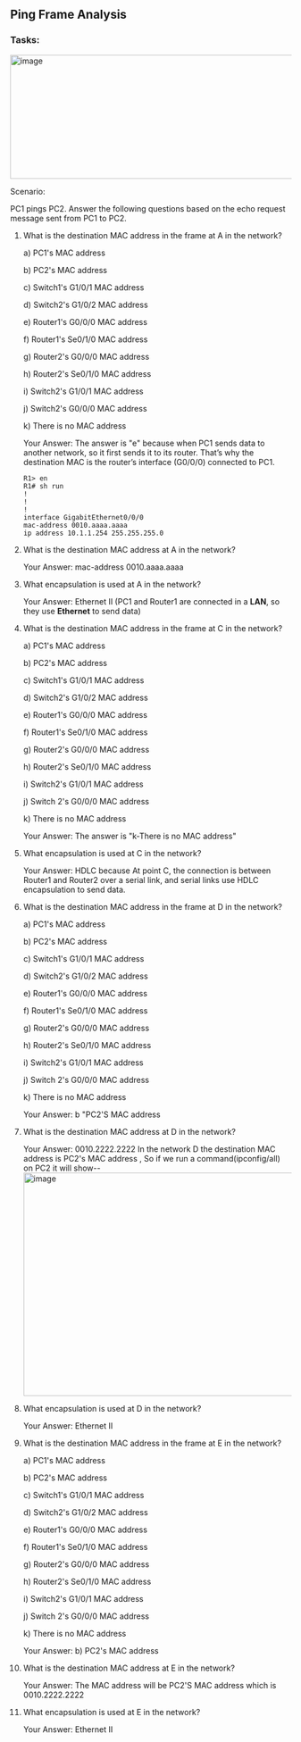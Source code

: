 ## Ping Frame Analysis

### Tasks: 

<img width="1747" height="222" alt="image" src="https://github.com/user-attachments/assets/93137423-e409-485e-a509-466713310b5d" />

Scenario:

PC1 pings PC2. Answer the following questions based on the echo request message sent from PC1 to PC2.

1) What is the destination MAC address in the frame at A in the network?
   
   a) PC1's MAC address

   b) PC2's MAC address

   c) Switch1's G1/0/1 MAC address

   d) Switch2's G1/0/2 MAC address

   e) Router1's G0/0/0 MAC address

   f) Router1's Se0/1/0 MAC address

   g) Router2's G0/0/0 MAC address

   h) Router2's Se0/1/0 MAC address

   i) Switch2's G1/0/1 MAC address

   j) Switch2's G0/0/0 MAC address

   k) There is no MAC address

   Your Answer: The answer is "e" because when PC1 sends data to another network, so it first sends it to its router. That’s why the destination MAC is the  router’s interface (G0/0/0) connected to PC1.
   ```
   R1> en
   R1# sh run
   !
   !
   !
   interface GigabitEthernet0/0/0
   mac-address 0010.aaaa.aaaa
   ip address 10.1.1.254 255.255.255.0
    ```


2) What is the destination MAC address at A in the network?
   
   Your Answer: mac-address 0010.aaaa.aaaa


3) What encapsulation is used at A in the network?

   Your Answer: Ethernet II (PC1 and Router1 are connected in a **LAN**, so they use **Ethernet** to send data)


4) What is the destination MAC address in the frame at C in the network?
   
   a) PC1's MAC address

   b) PC2's MAC address

   c) Switch1's G1/0/1 MAC address

   d) Switch2's G1/0/2 MAC address

   e) Router1's G0/0/0 MAC address

   f) Router1's Se0/1/0 MAC address

   g) Router2's G0/0/0 MAC address

   h) Router2's Se0/1/0 MAC address

   i) Switch2's G1/0/1 MAC address

   j) Switch 2's G0/0/0 MAC address

   k) There is no MAC address

   Your Answer: The answer is "k-There is no MAC address" 


5) What encapsulation is used at C in the network?

   Your Answer: HDLC because At point C, the connection is between Router1 and Router2 over a serial link,
and serial links use HDLC encapsulation to send data.


6) What is the destination MAC address in the frame at D in the network?
   
   a) PC1's MAC address

   b) PC2's MAC address

   c) Switch1's G1/0/1 MAC address

   d) Switch2's G1/0/2 MAC address

   e) Router1's G0/0/0 MAC address

   f) Router1's Se0/1/0 MAC address

   g) Router2's G0/0/0 MAC address

   h) Router2's Se0/1/0 MAC address

   i) Switch2's G1/0/1 MAC address

   j) Switch 2's G0/0/0 MAC address

   k) There is no MAC address

   Your Answer: b "PC2'S MAC address


7) What is the destination MAC address at D in the network?

   Your Answer: 0010.2222.2222
   In the network D the destination MAC address is PC2's MAC address , So if we run a command(ipconfig/all) on PC2 it will show--
   <img width="700" height="400" alt="image" src="https://github.com/user-attachments/assets/ca6c86e4-f000-44a2-a1ef-b3510eb454e2" />


8) What encapsulation is used at D in the network?

   Your Answer: Ethernet II


9) What is the destination MAC address in the frame at E in the network?
    
   a) PC1's MAC address

   b) PC2's MAC address

   c) Switch1's G1/0/1 MAC address

   d) Switch2's G1/0/2 MAC address

   e) Router1's G0/0/0 MAC address

   f) Router1's Se0/1/0 MAC address

   g) Router2's G0/0/0 MAC address

   h) Router2's Se0/1/0 MAC address

   i) Switch2's G1/0/1 MAC address

   j) Switch 2's G0/0/0 MAC address

   k) There is no MAC address

   Your Answer: b) PC2's MAC address


10) What is the destination MAC address at E in the network?

    Your Answer: The MAC address will be PC2'S MAC address which is 0010.2222.2222


11) What encapsulation is used at E in the network?

    Your Answer: Ethernet II

